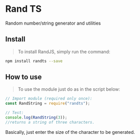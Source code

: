 # Rand TS

Random number/string generator and utilities

## Install

> To install RandJS, simply run the command:

```sh
npm install randts --save
```

## How to use

> To use the module just do as in the script below:

```ts
// Import module (required only once):
const RandString = require("randts");

// Test:
console.log(RandString(3));
//returns a string of three characters.
```

Basically, just enter the size of the character to be generated.
